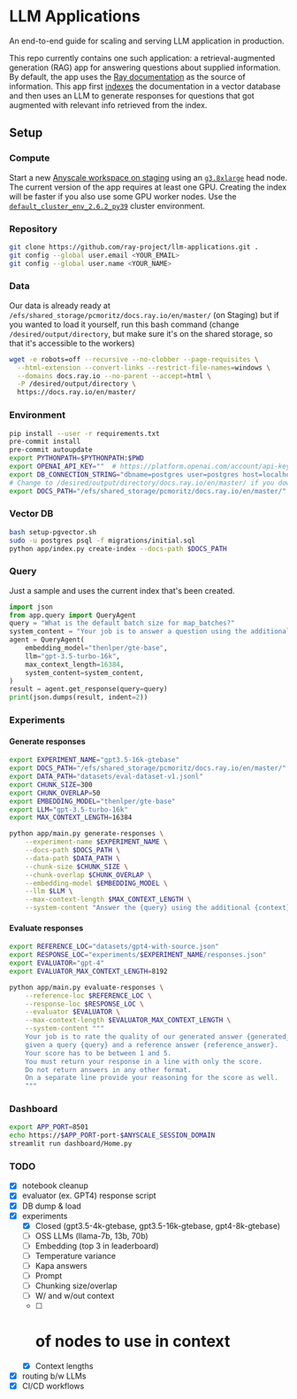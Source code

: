 # LLM Applications

An end-to-end guide for scaling and serving LLM application in production.

This repo currently contains one such application: a retrieval-augmented generation (RAG)
app for answering questions about supplied information. By default, the app uses
the [Ray documentation](https://docs.ray.io/en/master/) as the source of information.
This app first [indexes](./app/index.py) the documentation in a vector database
and then uses an LLM to generate responses for questions that got augmented with
relevant info retrieved from the index.

## Setup

### Compute
Start a new [Anyscale workspace on staging](https://console.anyscale-staging.com/o/anyscale-internal/workspaces)
using an [`g3.8xlarge`](https://instances.vantage.sh/aws/ec2/g3.8xlarge) head node. The current version of the app requires at least one GPU.
Creating the index will be faster if you also use  some GPU worker nodes.
Use the [`default_cluster_env_2.6.2_py39`](https://docs.anyscale.com/reference/base-images/ray-262/py39#ray-2-6-2-py39) cluster environment.

### Repository
```bash
git clone https://github.com/ray-project/llm-applications.git .
git config --global user.email <YOUR_EMAIL>
git config --global user.name <YOUR_NAME>
```

### Data
Our data is already ready at `/efs/shared_storage/pcmoritz/docs.ray.io/en/master/` (on Staging) but if you wanted to load it yourself, run this bash command (change `/desired/output/directory`, but make sure it's on the shared storage,
so that it's accessible to the workers)
```bash
wget -e robots=off --recursive --no-clobber --page-requisites \
  --html-extension --convert-links --restrict-file-names=windows \
  --domains docs.ray.io --no-parent --accept=html \
  -P /desired/output/directory \
  https://docs.ray.io/en/master/
```

### Environment
```bash
pip install --user -r requirements.txt
pre-commit install
pre-commit autoupdate
export PYTHONPATH=$PYTHONPATH:$PWD
export OPENAI_API_KEY=""  # https://platform.openai.com/account/api-keys
export DB_CONNECTION_STRING="dbname=postgres user=postgres host=localhost password=postgres"
# Change to /desired/output/directory/docs.ray.io/en/master/ if you downloaded the data yourself
export DOCS_PATH="/efs/shared_storage/pcmoritz/docs.ray.io/en/master/"
```

### Vector DB
```bash
bash setup-pgvector.sh
sudo -u postgres psql -f migrations/initial.sql
python app/index.py create-index --docs-path $DOCS_PATH
```

### Query
Just a sample and uses the current index that's been created.
```python
import json
from app.query import QueryAgent
query = "What is the default batch size for map_batches?"
system_content = "Your job is to answer a question using the additional context provided."
agent = QueryAgent(
    embedding_model="thenlper/gte-base",
    llm="gpt-3.5-turbo-16k",
    max_context_length=16384,
    system_content=system_content,
)
result = agent.get_response(query=query)
print(json.dumps(result, indent=2))
```

### Experiments

#### Generate responses
```bash
export EXPERIMENT_NAME="gpt3.5-16k-gtebase"
export DOCS_PATH="/efs/shared_storage/pcmoritz/docs.ray.io/en/master/"
export DATA_PATH="datasets/eval-dataset-v1.jsonl"
export CHUNK_SIZE=300
export CHUNK_OVERLAP=50
export EMBEDDING_MODEL="thenlper/gte-base"
export LLM="gpt-3.5-turbo-16k"
export MAX_CONTEXT_LENGTH=16384
```
```bash
python app/main.py generate-responses \
    --experiment-name $EXPERIMENT_NAME \
    --docs-path $DOCS_PATH \
    --data-path $DATA_PATH \
    --chunk-size $CHUNK_SIZE \
    --chunk-overlap $CHUNK_OVERLAP \
    --embedding-model $EMBEDDING_MODEL \
    --llm $LLM \
    --max-context-length $MAX_CONTEXT_LENGTH \
    --system-content "Answer the {query} using the additional {context} provided."
```

#### Evaluate responses
```bash
export REFERENCE_LOC="datasets/gpt4-with-source.json"
export RESPONSE_LOC="experiments/$EXPERIMENT_NAME/responses.json"
export EVALUATOR="gpt-4"
export EVALUATOR_MAX_CONTEXT_LENGTH=8192
```
```bash
python app/main.py evaluate-responses \
    --reference-loc $REFERENCE_LOC \
    --response-loc $RESPONSE_LOC \
    --evaluator $EVALUATOR \
    --max-context-length $EVALUATOR_MAX_CONTEXT_LENGTH \
    --system-content """
    Your job is to rate the quality of our generated answer {generated_answer}
    given a query {query} and a reference answer {reference_answer}.
    Your score has to be between 1 and 5.
    You must return your response in a line with only the score.
    Do not return answers in any other format.
    On a separate line provide your reasoning for the score as well.
    """
```

### Dashboard
```bash
export APP_PORT=8501
echo https://$APP_PORT-port-$ANYSCALE_SESSION_DOMAIN
streamlit run dashboard/Home.py
```

### TODO
- [x] notebook cleanup
- [x] evaluator (ex. GPT4) response script
- [x] DB dump & load
- [x] experiments
    - [x] Closed (gpt3.5-4k-gtebase, gpt3.5-16k-gtebase, gpt4-8k-gtebase)
    - [ ] OSS LLMs (llama-7b, 13b, 70b)
    - [ ] Embedding (top 3 in leaderboard)
    - [ ] Temperature variance
    - [ ] Kapa answers
    - [ ] Prompt
    - [ ] Chunking size/overlap
    - [ ] W/ and w/out context
    - [ ] # of nodes to use in context
    - [x] Context lengths
- [x] routing b/w LLMs
- [x] CI/CD workflows
